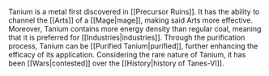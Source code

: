 Tanium is a metal first discovered in [[Precursor Ruins]]. It has the ability to channel the [[Arts]] of a [[Mage|mage]], making said Arts more effective. Moreover, Tanium contains more energy density than regular coal, meaning that it is preferred for [[Industries|industries]]. Through the purification process, Tanium can be [[Purified Tanium|purified]], further enhancing the efficacy of its application. Considering the rare nature of Tanium, it has been [[Wars|contested]] over the [[History|history of Tanes-VI]].